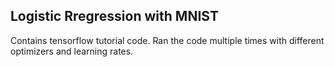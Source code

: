 ## Logistic Rregression with MNIST

Contains tensorflow tutorial code.
Ran the code multiple times with different optimizers and learning rates.

